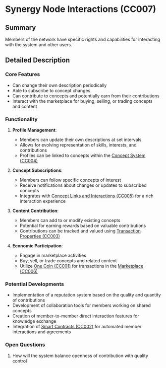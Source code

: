 # Synergy Node Interactions (CC007)

## Summary
Members of the network have specific rights and capabilities for interacting with the system and other users.

## Detailed Description

### Core Features
- Can change their own description periodically
- Able to subscribe to concept changes
- Can contribute to concepts and potentially earn from their contributions
- Interact with the marketplace for buying, selling, or trading concepts and content

### Functionality
1. **Profile Management**:
   - Members can update their own descriptions at set intervals
   - Allows for evolving representation of skills, interests, and contributions
   - Profiles can be linked to concepts within the [Concept System (CC004)](#concept-system-cc004)

2. **Concept Subscriptions**:
   - Members can follow specific concepts of interest
   - Receive notifications about changes or updates to subscribed concepts
   - Integrates with [Concept Links and Interactions (CC005)](#concept-links-and-interactions-cc005) for a rich interaction experience

3. **Content Contribution**:
   - Members can add to or modify existing concepts
   - Potential for earning rewards based on valuable contributions
   - Contributions can be tracked and valued using [Transaction Properties (CC003)](#transaction-properties-cc003)

4. **Economic Participation**:
   - Engage in marketplace activities
   - Buy, sell, or trade concepts and related content
   - Utilize [One Coin (CC001)](#one-coin-cc001) for transactions in the [Marketplace (CC006)](#marketplace-cc006)

### Potential Developments
- Implementation of a reputation system based on the quality and quantity of contributions
- Development of collaboration tools for members working on shared concepts
- Creation of member-to-member direct interaction features for knowledge exchange
- Integration of [Smart Contracts (CC002)](#smart-contracts-cc002) for automated member interactions and agreements

### Open Questions
1. How will the system balance openness of contribution with quality control
